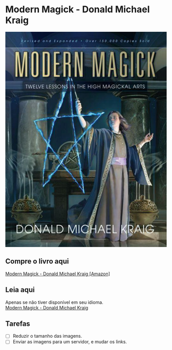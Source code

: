 # Modern Magick - Donald Michael Kraig

![cover](cover.jpg)

## Compre o livro aqui
[Modern Magick - Donald Michael Kraig [Amazon]](https://www.amazon.com.br/Modern-Magick-Twelve-Lessons-Magickal/dp/0738715786/)

## Leia aqui
Apenas se não tiver disponível em seu idioma.<br /> 
[Modern Magick - Donald Michael Kraig](https://modern-magick-donald-michael-kraig.netlify.app/)

## Tarefas
- [ ] Reduzir o tamanho das imagens.
- [ ] Enviar as imagens para um servidor, e mudar os links.